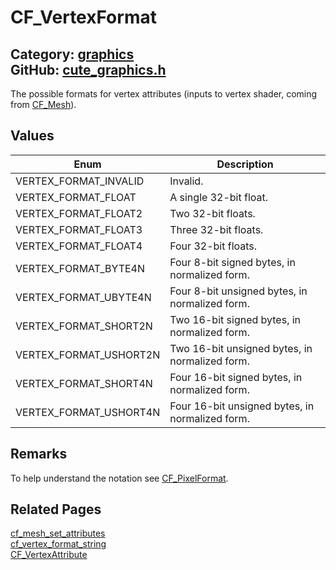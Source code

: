 [//]: # (This file is automatically generated by Cute Framework's docs parser.)
[//]: # (Do not edit this file by hand!)
[//]: # (See: https://github.com/RandyGaul/cute_framework/blob/master/samples/docs_parser.cpp)
[](../header.md ':include')

# CF_VertexFormat

Category: [graphics](/api_reference?id=graphics)  
GitHub: [cute_graphics.h](https://github.com/RandyGaul/cute_framework/blob/master/include/cute_graphics.h)  
---

The possible formats for vertex attributes (inputs to vertex shader, coming from [CF_Mesh](/graphics/cf_mesh.md)).

## Values

Enum | Description
--- | ---
VERTEX_FORMAT_INVALID | Invalid.
VERTEX_FORMAT_FLOAT | A single 32-bit float.
VERTEX_FORMAT_FLOAT2 | Two 32-bit floats.
VERTEX_FORMAT_FLOAT3 | Three 32-bit floats.
VERTEX_FORMAT_FLOAT4 | Four 32-bit floats.
VERTEX_FORMAT_BYTE4N | Four 8-bit signed bytes, in normalized form.
VERTEX_FORMAT_UBYTE4N | Four 8-bit unsigned bytes, in normalized form.
VERTEX_FORMAT_SHORT2N | Two 16-bit signed bytes, in normalized form.
VERTEX_FORMAT_USHORT2N | Two 16-bit unsigned bytes, in normalized form.
VERTEX_FORMAT_SHORT4N | Four 16-bit signed bytes, in normalized form.
VERTEX_FORMAT_USHORT4N | Four 16-bit unsigned bytes, in normalized form.

## Remarks

To help understand the notation see [CF_PixelFormat](/graphics/cf_pixelformat.md).

## Related Pages

[cf_mesh_set_attributes](/graphics/cf_mesh_set_attributes.md)  
[cf_vertex_format_string](/graphics/cf_vertex_format_string.md)  
[CF_VertexAttribute](/graphics/cf_vertexattribute.md)  
